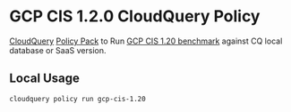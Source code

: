 # GCP CIS 1.2.0 CloudQuery Policy

[CloudQuery](https://github.com/cloudquery/cloudquery) [Policy Pack](https://docs.cloudquery.io/cli/policy) to Run [GCP CIS 1.20 benchmark](https://www.cisecurity.org/blog/new-cis-benchmark-for-google-cloud-computing-platform/) against CQ local database or SaaS version.

## Local Usage

```bash
cloudquery policy run gcp-cis-1.20
```
